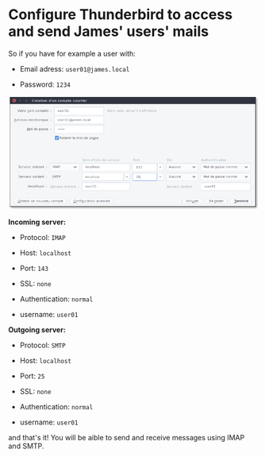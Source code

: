 # Configure Thunderbird to access and send James' users' mails

So if you have for example a user with:

  - Email adress: `user01@james.local`

  - Password: `1234`

![Example of Thunderbird's configuration](../../images/james_thunderbird.png)

**Incoming server:**

  - Protocol: `IMAP`

  - Host: `localhost`

  - Port: `143`

  - SSL: `none`

  - Authentication: `normal`

  - username: `user01`

**Outgoing server:**

  - Protocol: `SMTP`

  - Host: `localhost`

  - Port: `25`

  - SSL: `none`

  - Authentication: `normal`

  - username: `user01`

and that's it! You will be aible to send and receive messages using IMAP 
and SMTP.
